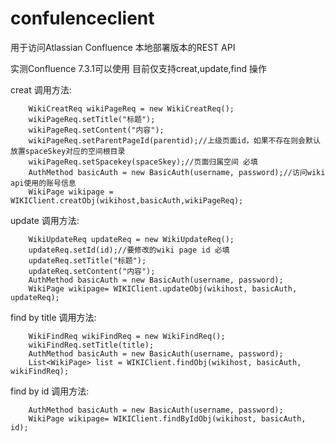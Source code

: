 # confulenceclient

用于访问Atlassian Confluence 本地部署版本的REST API

实测Confluence 7.3.1可以使用
目前仅支持creat,update,find 操作

creat 调用方法:

   		WikiCreatReq wikiPageReq = new WikiCreatReq();
		wikiPageReq.setTitle("标题");
		wikiPageReq.setContent("内容");
		wikiPageReq.setParentPageId(parentid);//上级页面id，如果不存在则会默认放置spaceSkey对应的空间根目录
		wikiPageReq.setSpacekey(spaceSkey);//页面归属空间 必填
		AuthMethod basicAuth = new BasicAuth(username, password);//访问wiki api使用的账号信息
		WikiPage wikipage = WIKIClient.creatObj(wikihost,basicAuth,wikiPageReq);
    
update 调用方法:
    
		WikiUpdateReq updateReq = new WikiUpdateReq();
		updateReq.setId(id);//要修改的wiki page id 必填
		updateReq.setTitle("标题");
		updateReq.setContent("内容");
		AuthMethod basicAuth = new BasicAuth(username, password);
		WikiPage wikipage= WIKIClient.updateObj(wikihost, basicAuth, updateReq);
    
find by title 调用方法:
    
		WikiFindReq wikiFindReq = new WikiFindReq();
		wikiFindReq.setTitle(title);  
		AuthMethod basicAuth = new BasicAuth(username, password);
		List<WikiPage> list = WIKIClient.findObj(wikihost, basicAuth, wikiFindReq);
    
find by id 调用方法:

		AuthMethod basicAuth = new BasicAuth(username, password);
		WikiPage wikipage= WIKIClient.findByIdObj(wikihost, basicAuth, id);
